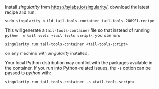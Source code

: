 
Install *singularity* from https://sylabs.io/singularity/, download the latest recipe and run:

    sudo singularity build tail-tools-container tail-tools-200901.recipe

This will generate a ``tail-tools-container`` file so that instead of running ``python -m tail-tools <tail-tools-script>``, you can run:

    singularity run tail-tools-container <tail-tools-script>

on any machine with *singularity* installed.

Your local Python distribution may conflict with the packages available in the container.
If you run into Python-related issues, the ``-s`` option can be passed to *python* with:

    singularity run tail-tools-container -s <tail-tools-script>

